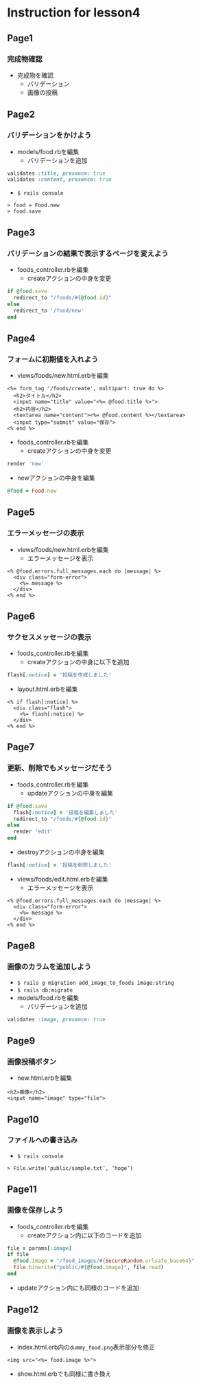 # Instruction for lesson4

## Page1
### 完成物確認
* 完成物を確認
  * バリデーション
  * 画像の投稿

## Page2
### バリデーションをかけよう
* models/food.rbを編集
  * バリデーションを追加
```rb
validates :title, presence: true
validates :content, presence: true
```
* `$ rails console`
```
> food = Food.new
> food.save
```

## Page3
### バリデーションの結果で表示するページを変えよう
* foods_controller.rbを編集
  * createアクションの中身を変更
```rb
if @food.save
  redirect_to "/foods/#{@food.id}"
else
  redirect_to '/food/new'
end
```

## Page4
### フォームに初期値を入れよう
* views/foods/new.html.erbを編集
```erb
<%= form_tag '/foods/create', multipart: true do %>
  <h2>タイトル</h2>
  <input name="title" value="<%= @food.title %>">
  <h2>内容</h2>
  <textarea name="content"><%= @food.content %></textarea>
  <input type="submit" value="保存">
<% end %>
```
* foods_controller.rbを編集
  * createアクションの中身を変更
```rb
render 'new'
```
  * newアクションの中身を編集
```rb
@food = Food.new
```

## Page5
### エラーメッセージの表示
* views/foods/new.html.erbを編集
  * エラーメッセージを表示
```erb
<% @food.errors.full_messages.each do |message| %>
  <div class="form-error">
    <%= message %>
  </div>
<% end %>
```

## Page6
### サクセスメッセージの表示
* foods_controller.rbを編集
  * createアクションの中身に以下を追加
```rb
flash[:notice] = '投稿を作成しました'
```
* layout.html.erbを編集
```erb
<% if flash[:notice] %>
  <div class="flash">
    <%= flash[:notice] %>
  </div>
<% end %>
```

## Page7
### 更新、削除でもメッセージだそう
* foods_controller.rbを編集
  * updateアクションの中身を編集
```rb
if @food.save
  flash[:notice] = '投稿を編集しました'
  redirect_to "/foods/#{@food.id}"
else
  render 'edit'
end
```
  * destroyアクションの中身を編集
```rb
flash[:notice] = '投稿を削除しました'
```
* views/foods/edit.html.erbを編集
  * エラーメッセージを表示
```erb
<% @food.errors.full_messages.each do |message| %>
  <div class="form-error">
    <%= message %>
  </div>
<% end %>
```

## Page8
### 画像のカラムを追加しよう
* `$ rails g migration add_image_to_foods image:string`
* `$ rails db:migrate`
* models/food.rbを編集
  * バリデーションを追加
```rb
validates :image, presence: true
```

## Page9
### 画像投稿ボタン
* new.html.erbを編集
```
<h2>画像</h2>
<input name="image" type="file">
```

## Page10
### ファイルへの書き込み
* `$ rails console`
```
> File.write(‘public/sample.txt’, ‘hoge’)
```

## Page11
### 画像を保存しよう
* foods_controller.rbを編集
  * createアクション内に以下のコードを追加
```rb
file = params[:image]
if file
  @food.image = "/food_images/#{SecureRandom.urlsafe_base64}"
  File.binwrite("public/#{@food.image}", file.read)
end
```
* updateアクション内にも同様のコードを追加

## Page12
### 画像を表示しよう
* index.html.erb内の`dummy_food.png`表示部分を修正
```erb
<img src="<%= food.image %>">
```
* show.html.erbでも同様に書き換え

